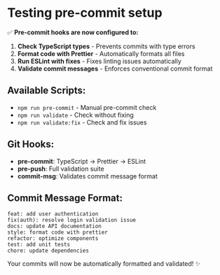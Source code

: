 # Testing pre-commit setup

✅ **Pre-commit hooks are now configured to:**

1. **Check TypeScript types** - Prevents commits with type errors
2. **Format code with Prettier** - Automatically formats all files  
3. **Run ESLint with fixes** - Fixes linting issues automatically
4. **Validate commit messages** - Enforces conventional commit format

## Available Scripts:
- `npm run pre-commit` - Manual pre-commit check
- `npm run validate` - Check without fixing
- `npm run validate:fix` - Check and fix issues

## Git Hooks:
- **pre-commit**: TypeScript → Prettier → ESLint
- **pre-push**: Full validation suite
- **commit-msg**: Validates commit message format

## Commit Message Format:
```
feat: add user authentication
fix(auth): resolve login validation issue  
docs: update API documentation
style: format code with prettier
refactor: optimize components
test: add unit tests
chore: update dependencies
```

Your commits will now be automatically formatted and validated! ✨
